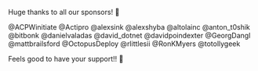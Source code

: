 Huge thanks to all our sponsors! 💖

@ACPWinitiate @Actipro @alexsink @alexshyba @altolainc @anton_t0shik @bitbonk @danielvaladas @david_dotnet @davidpoindexter @GeorgDangl @mattbrailsford @OctopusDeploy @rlittlesii @RonKMyers @totollygeek

Feels good to have your support!! 🤗
